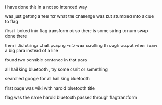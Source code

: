 i have done this in a not so intended way

was just getting a feel for what the challenge was 
but stumbled into a clue to flag 

first i looked into flag transform 
ok so there is some string to num swap done there 

then i did 
strings chall.pcapng -n 5
was scrolling through output when i saw a big para instead of a line 

found two sensible sentence in that para 

all hail king bluetooth , try some osnit or something 

searched google for all hail king bluetooth

first page was wiki with harold bluetooth title 

flag was the name harold bluetooth passed through flagtransform



